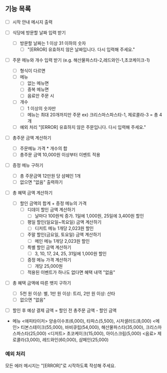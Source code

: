 ## 기능 목록

- [ ] 시작 안내 메시지 출력

- [ ] 식당에 방문할 날짜 입력 받기
    - [ ] 방문할 날짜는 1 이상 31 이하의 숫자
        - [ ] "[ERROR] 유효하지 않은 날짜입니다. 다시 입력해 주세요."

- [ ] 주문 메뉴와 개수 입력 받기 (e.g. 해산물파스타-2,레드와인-1,초코케이크-1)
    - [ ] 형식이 다르면
    - [ ] 메뉴
        - [ ] 없는 메뉴면
        - [ ] 중복 메뉴면
        - [ ] 음료만 주문 시
    - [ ] 개수
        - [ ] 1 이상의 숫자만
        - [ ] 메뉴는 최대 20개까지만 주문 ex) 크리스마스파스타-1, 제로콜라-3 = 총 4개
    - [ ] 예외 처리 "[ERROR] 유효하지 않은 주문입니다. 다시 입력해 주세요."

- [ ] 총주문 금액 계산하기
    - [ ] 주문메뉴 가격 * 개수의 합
    - [ ] 총주문 금액 10,000원 이상부터 이벤트 적용

- [ ] 증정 메뉴 구하기
    - [ ] 총 주문금액 12만원 당 샴페인 1개
    - [ ] 없으면 "없음" 출력하기

- [ ] 총 혜택 금액 계산하기
    - [ ] 할인 금액의 합계 + 증정 메뉴의 가격
        - [ ] 디데이 할인 금액 계산하기
            - [ ] 날마다 100원씩 증가. 1일에 1,000원, 25일에 3,400원 할인
        - [ ] 평일 할인(일요일~목요일) 금액 계산하기
            - [ ] 디저트 메뉴 1개당 2,023원 할인
        - [ ] 주말 할인(금요일, 토요일) 금액 계산하기
            - [ ] 메인 메뉴 1개당 2,023원 할인
        - [ ] 특별 할인 금액 계산하기
            - [ ] 3, 10, 17, 24, 25, 31일에 1,000원 할인
        - [ ] 증정 메뉴 가격 계산하기
            - [ ] 개당 25,000원
        - [ ] 적용된 이벤트가 하나도 없다면 혜택 내역 "없음"

- [ ] 총 혜택 금액에 따른 뱃지 구하기
    - [ ] 5천 원 이상: 별, 1만 원 이상: 트리, 2만 원 이상: 산타
    - [ ] 없으면 "없음"

- [ ] 할인 후 예상 결제 금액 = 할인 전 총주문 금액 - 할인 금액

- 메뉴
  <애피타이저>
  양송이수프(6,000), 타파스(5,500), 시저샐러드(8,000)
  <메인>
  티본스테이크(55,000), 바비큐립(54,000), 해산물파스타(35,000), 크리스마스파스타(25,000)
  <디저트>
  초코케이크(15,000), 아이스크림(5,000)
  <음료>
  제로콜라(3,000), 레드와인(60,000), 샴페인(25,000)

### 예외 처리

모든 에러 메시지는 "[ERROR]"로 시작하도록 작성해 주세요.

